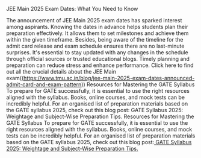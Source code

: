 JEE Main 2025 Exam Dates: What You Need to Know

The announcement of JEE Main 2025 exam dates has sparked interest among aspirants. Knowing the dates in advance helps students plan their preparation effectively. It allows them to set milestones and achieve them within the given timeframe. Besides, being aware of the timeline for the admit card release and exam schedule ensures there are no last-minute surprises. It's essential to stay updated with any changes in the schedule through official sources or trusted educational blogs. Timely planning and preparation can reduce stress and enhance performance. Click here to find out all the crucial details about the JEE Main exam((https://www.tmu.ac.in/blog/jee-main-2025-exam-dates-announced-admit-card-and-exam-pattern))
Resources for Mastering the GATE Syllabus
To prepare for GATE successfully, it is essential to use the right resources aligned with the syllabus. Books, online courses, and mock tests can be incredibly helpful. For an organised list of preparation materials based on the GATE syllabus 2025, check out this blog post: GATE Syllabus 2025: Weightage and Subject-Wise Preparation Tips.
Resources for Mastering the GATE Syllabus
To prepare for GATE successfully, it is essential to use the right resources aligned with the syllabus. Books, online courses, and mock tests can be incredibly helpful. For an organised list of preparation materials based on the GATE syllabus 2025, check out this blog post:[ GATE Syllabus 2025: Weightage and Subject-Wise Preparation Tips.](https://www.tmu.ac.in/blog/gate-syllabus-2025-weightage-and-subject-wise-preparation-tips)
